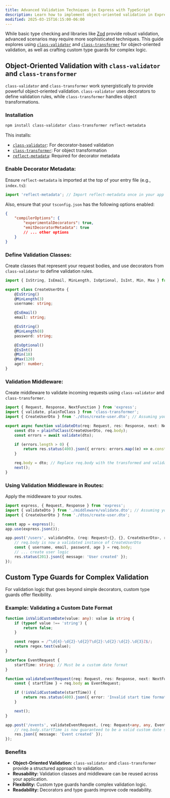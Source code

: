 ```yaml
---
title: Advanced Validation Techniques in Express with TypeScript
description: Learn how to implement object-oriented validation in Express using class-validator and class-transformer libraries.
modified: 2025-03-15T16:15:00-06:00
---
```


While basic type checking and libraries like [Zod](https://www.npmjs.com/package/zod) provide robust validation, advanced scenarios may require more sophisticated techniques. This guide explores using [`class-validator`](https://www.npmjs.com/package/class-validator) and [`class-transformer`](https://www.npmjs.com/package/class-transformer) for object-oriented validation, as well as crafting custom type guards for complex logic.

## Object-Oriented Validation with `class-validator` and `class-transformer`

`class-validator` and `class-transformer` work synergistically to provide powerful object-oriented validation. `class-validator` uses decorators to define validation rules, while `class-transformer` handles object transformations.

### Installation

```bash
npm install class-validator class-transformer reflect-metadata
```

This installs:

- [`class-validator`](https://www.npmjs.com/package/class-validator): For decorator-based validation
- [`class-transformer`](https://www.npmjs.com/package/class-transformer): For object transformation
- [`reflect-metadata`](https://www.npmjs.com/package/reflect-metadata): Required for decorator metadata

### Enable Decorator Metadata:

Ensure `reflect-metadata` is imported at the top of your entry file (e.g., `index.ts`):

```typescript
import 'reflect-metadata'; // Import reflect-metadata once in your app
```

Also, ensure that your `tsconfig.json` has the following options enabled:

```json
{
	"compilerOptions": {
		"experimentalDecorators": true,
		"emitDecoratorMetadata": true
		// ... other options
	}
}
```

### Define Validation Classes:

Create classes that represent your request bodies, and use decorators from `class-validator` to define validation rules.

```typescript
import { IsString, IsEmail, MinLength, IsOptional, IsInt, Min, Max } from 'class-validator';

export class CreateUserDto {
	@IsString()
	@MinLength(3)
	username: string;

	@IsEmail()
	email: string;

	@IsString()
	@MinLength(8)
	password: string;

	@IsOptional()
	@IsInt()
	@Min(18)
	@Max(120)
	age?: number;
}
```

### Validation Middleware:

Create middleware to validate incoming requests using `class-validator` and `class-transformer`.

```typescript
import { Request, Response, NextFunction } from 'express';
import { validate, plainToClass } from 'class-transformer';
import { CreateUserDto } from './dtos/create-user.dto'; // Assuming your DTO is in dtos/create-user.dto

export async function validateDto(req: Request, res: Response, next: NextFunction) {
	const dto = plainToClass(CreateUserDto, req.body);
	const errors = await validate(dto);

	if (errors.length > 0) {
		return res.status(400).json({ errors: errors.map((e) => e.constraints) });
	}

	req.body = dto; // Replace req.body with the transformed and validated DTO
	next();
}
```

### Using Validation Middleware in Routes:

Apply the middleware to your routes.

```typescript
import express, { Request, Response } from 'express';
import { validateDto } from './middleware/validate.dto'; // Assuming your middleware is in middleware/validate.dto
import { CreateUserDto } from './dtos/create-user.dto';

const app = express();
app.use(express.json());

app.post('/users', validateDto, (req: Request<{}, {}, CreateUserDto>, res: Response) => {
	// req.body is now a validated instance of CreateUserDto
	const { username, email, password, age } = req.body;
	// ... create user logic
	res.status(201).json({ message: 'User created' });
});
```

## Custom Type Guards for Complex Validation

For validation logic that goes beyond simple decorators, custom type guards offer flexibility.

### Example: Validating a Custom Date Format

```typescript
function isValidCustomDate(value: any): value is string {
	if (typeof value !== 'string') {
		return false;
	}

	const regex = /^\d{4}-\d{2}-\d{2}T\d{2}:\d{2}:\d{2}.\d{3}Z$/;
	return regex.test(value);
}

interface EventRequest {
	startTime: string; // Must be a custom date format
}

function validateEventRequest(req: Request, res: Response, next: NextFunction) {
	const { startTime } = req.body as EventRequest;

	if (!isValidCustomDate(startTime)) {
		return res.status(400).json({ error: 'Invalid start time format' });
	}

	next();
}

app.post('/events', validateEventRequest, (req: Request<any, any, EventRequest>, res: Response) => {
	// req.body.startTime is now guaranteed to be a valid custom date string
	res.json({ message: 'Event created' });
});
```

### Benefits

- **Object-Oriented Validation:** `class-validator` and `class-transformer` provide a structured approach to validation.
- **Reusability:** Validation classes and middleware can be reused across your application.
- **Flexibility:** Custom type guards handle complex validation logic.
- **Readability:** Decorators and type guards improve code readability.
